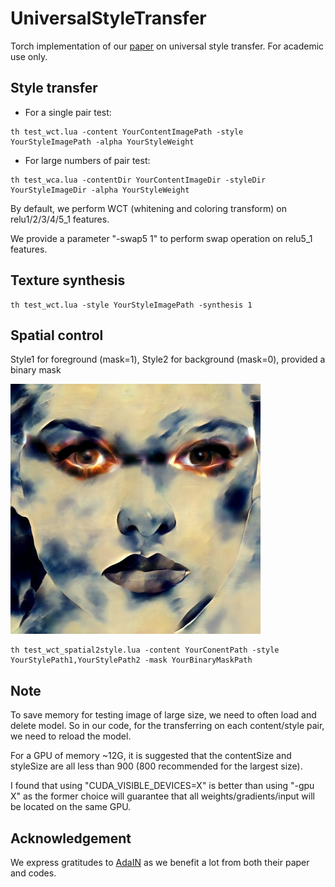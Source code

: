 # UniversalStyleTransfer
Torch implementation of our [paper](https://arxiv.org/pdf/1705.08086.pdf) on universal style transfer. For academic use only.

## Style transfer

- For a single pair test:

```
th test_wct.lua -content YourContentImagePath -style YourStyleImagePath -alpha YourStyleWeight
```

- For large numbers of pair test:

```
th test_wca.lua -contentDir YourContentImageDir -styleDir YourStyleImageDir -alpha YourStyleWeight
```

By default, we perform WCT (whitening and coloring transform) on relu1/2/3/4/5_1 features. 

We provide a parameter "-swap5 1" to perform swap operation on relu5_1 features. 

## Texture synthesis

```
th test_wct.lua -style YourStyleImagePath -synthesis 1 
```


## Spatial control

Style1 for foreground (mask=1), Style2 for background (mask=0), provided a binary mask

<img src='output/04_stylized_alpha_60.jpg' width=400>

```
th test_wct_spatial2style.lua -content YourConentPath -style YourStylePath1,YourStylePath2 -mask YourBinaryMaskPath
```

## Note

To save memory for testing image of large size, we need to often load and delete model. So in our code, for the transferring on each content/style pair, we need to reload the model.

For a GPU of memory ~12G, it is suggested that the contentSize and styleSize are all less than 900 (800 recommended for the largest size).

I found that using "CUDA_VISIBLE_DEVICES=X" is better than using "-gpu X" as the former choice will guarantee that all weights/gradients/input will be located on the same GPU.

## Acknowledgement

We express gratitudes to [AdaIN](https://github.com/xunhuang1995/AdaIN-style) as we benefit a lot from both their paper and codes.
